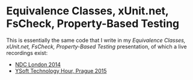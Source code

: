 # Equivalence Classes, xUnit.net, FsCheck, Property-Based Testing

This is essentially the same code that I write in my *Equivalence Classes, xUnit.net, FsCheck, Property-Based Testing* presentation, of which a live recordings exist:

- [NDC London 2014](https://vimeo.com/113588391)
- [YSoft Technology Hour, Prague 2015](https://youtu.be/2oN9caQflJ8)
